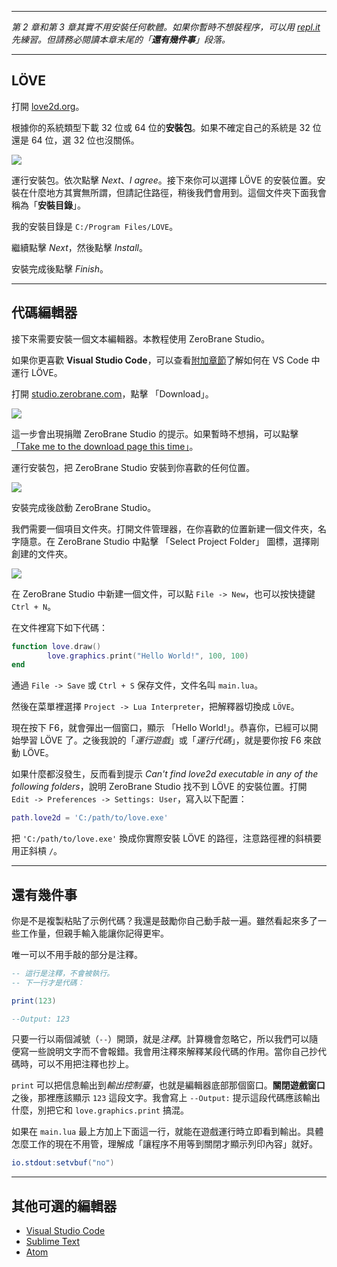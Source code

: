 ___

*第 2 章和第 3 章其實不用安裝任何軟體。如果你暫時不想裝程序，可以用 [repl.it](https://repl.it/languages/lua) 先練習。但請務必閱讀本章末尾的「**還有幾件事**」段落。*

___

## LÖVE

打開 [love2d.org](https://www.love2d.org/)。

根據你的系統類型下載 32 位或 64 位的**安裝包**。如果不確定自己的系統是 32 位還是 64 位，選 32 位也沒關係。

![](/images/book/1/download_love.png)

運行安裝包。依次點擊 *Next*、*I agree*。接下來你可以選擇 LÖVE 的安裝位置。安裝在什麼地方其實無所謂，但請記住路徑，稍後我們會用到。這個文件夾下面我會稱為「**安裝目錄**」。

我的安裝目錄是 `C:/Program Files/LOVE`。

繼續點擊 *Next*，然後點擊 *Install*。

安裝完成後點擊 *Finish*。

___

## 代碼編輯器

接下來需要安裝一個文本編輯器。本教程使用 ZeroBrane Studio。

如果你更喜歡 **Visual Studio Code**，可以查看[附加章節](bonus/vscode)了解如何在 VS Code 中運行 LÖVE。

打開 [studio.zerobrane.com](https://studio.zerobrane.com/)，點擊 「Download」。

![](/images/book/1/download_brane.png)

這一步會出現捐贈 ZeroBrane Studio 的提示。如果暫時不想捐，可以點擊 [「Take me to the download page this time」](https://studio.zerobrane.com/download?not-this-time)。

運行安裝包，把 ZeroBrane Studio 安裝到你喜歡的任何位置。

![](/images/book/1/install_brane.png)

安裝完成後啟動 ZeroBrane Studio。

我們需要一個項目文件夾。打開文件管理器，在你喜歡的位置新建一個文件夾，名字隨意。在 ZeroBrane Studio 中點擊 「Select Project Folder」 圖標，選擇剛創建的文件夾。

![](/images/book/1/project_brane.png)

在 ZeroBrane Studio 中新建一個文件，可以點 `File -> New`，也可以按快捷鍵 `Ctrl + N`。

在文件裡寫下如下代碼：
```lua
function love.draw()
        love.graphics.print("Hello World!", 100, 100)
end
```

通過 `File -> Save` 或 `Ctrl + S` 保存文件，文件名叫 `main.lua`。

然後在菜單裡選擇 `Project -> Lua Interpreter`，把解釋器切換成 `LÖVE`。

現在按下 F6，就會彈出一個窗口，顯示 「Hello World!」。恭喜你，已經可以開始學習 LÖVE 了。之後我說的「*運行遊戲*」或「*運行代碼*」，就是要你按 F6 來啟動 LÖVE。

如果什麼都沒發生，反而看到提示 *Can't find love2d executable in any of the following folders*，說明 ZeroBrane Studio 找不到 LÖVE 的安裝位置。打開 `Edit -> Preferences -> Settings: User`，寫入以下配置：

```lua
path.love2d = 'C:/path/to/love.exe'
```

把 `'C:/path/to/love.exe'` 換成你實際安裝 LÖVE 的路徑，注意路徑裡的斜槓要用正斜槓 `/`。

___

## 還有幾件事

你是不是複製粘貼了示例代碼？我還是鼓勵你自己動手敲一遍。雖然看起來多了一些工作量，但親手輸入能讓你記得更牢。

唯一可以不用手敲的部分是注釋。

```lua
-- 這行是注釋，不會被執行。
-- 下一行才是代碼：

print(123)

--Output: 123
```

只要一行以兩個減號（`--`）開頭，就是*注釋*。計算機會忽略它，所以我們可以隨便寫一些說明文字而不會報錯。我會用注釋來解釋某段代碼的作用。當你自己抄代碼時，可以不用把注釋也抄上。

`print` 可以把信息輸出到*輸出控制臺*，也就是編輯器底部那個窗口。**關閉遊戲窗口**之後，那裡應該顯示 `123` 這段文字。我會寫上 `--Output:` 提示這段代碼應該輸出什麼，別把它和 `love.graphics.print` 搞混。

如果在 `main.lua` 最上方加上下面這一行，就能在遊戲運行時立即看到輸出。具體怎麼工作的現在不用管，理解成「讓程序不用等到關閉才顯示列印內容」就好。

```lua
io.stdout:setvbuf("no")
```

___

## 其他可選的編輯器

* [Visual Studio Code](https://code.visualstudio.com/)
* [Sublime Text](https://love2d.org/wiki/Sublime_Text)
* [Atom](https://love2d.org/wiki/Atom)
